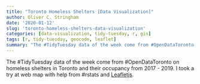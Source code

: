 ```yaml
---
title: "Toronto Homeless Shelters [Data Visualization]"
author: Oliver C. Stringham
date: '2020-01-12'
slug: 'toronto-homeless-shelters-data-visualization'
categories: [data-visualization, tidy-tuesday, r, gis]
tags: [r, tidy-tuesday, geocode, leaflet]
summary: "The #TidyTuesday data of the week come from #OpenDataToronto on homeless shelters in Toronto and their occupancy from 2017 - 2019. I took a try at web map with help from #rstats and Leafletjs."
---
```


<script src="{{< blogdown/postref >}}index_files/htmlwidgets/htmlwidgets.js"></script>
<script src="{{< blogdown/postref >}}index_files/jquery/jquery.min.js"></script>
<link href="{{< blogdown/postref >}}index_files/leaflet/leaflet.css" rel="stylesheet" />
<script src="{{< blogdown/postref >}}index_files/leaflet/leaflet.js"></script>
<link href="{{< blogdown/postref >}}index_files/leafletfix/leafletfix.css" rel="stylesheet" />
<script src="{{< blogdown/postref >}}index_files/proj4/proj4.min.js"></script>
<script src="{{< blogdown/postref >}}index_files/Proj4Leaflet/proj4leaflet.js"></script>
<link href="{{< blogdown/postref >}}index_files/rstudio_leaflet/rstudio_leaflet.css" rel="stylesheet" />
<script src="{{< blogdown/postref >}}index_files/leaflet-binding/leaflet.js"></script>
<script src="{{< blogdown/postref >}}index_files/leaflet-providers/leaflet-providers_1.9.0.js"></script>
<script src="{{< blogdown/postref >}}index_files/leaflet-providers-plugin/leaflet-providers-plugin.js"></script>
<script src="{{< blogdown/postref >}}index_files/htmlwidgets/htmlwidgets.js"></script>
<script src="{{< blogdown/postref >}}index_files/jquery/jquery.min.js"></script>
<link href="{{< blogdown/postref >}}index_files/leaflet/leaflet.css" rel="stylesheet" />
<script src="{{< blogdown/postref >}}index_files/leaflet/leaflet.js"></script>
<link href="{{< blogdown/postref >}}index_files/leafletfix/leafletfix.css" rel="stylesheet" />
<script src="{{< blogdown/postref >}}index_files/proj4/proj4.min.js"></script>
<script src="{{< blogdown/postref >}}index_files/Proj4Leaflet/proj4leaflet.js"></script>
<link href="{{< blogdown/postref >}}index_files/rstudio_leaflet/rstudio_leaflet.css" rel="stylesheet" />
<script src="{{< blogdown/postref >}}index_files/leaflet-binding/leaflet.js"></script>
<script src="{{< blogdown/postref >}}index_files/leaflet-providers/leaflet-providers_1.9.0.js"></script>
<script src="{{< blogdown/postref >}}index_files/leaflet-providers-plugin/leaflet-providers-plugin.js"></script>

The \#TidyTuesday data of the week come from \#OpenDataToronto on homeless shelters in Toronto and their occupancy from 2017 - 2019. I took a try at web map with help from \#rstats and [Leafletjs](https://rstudio.github.io/leaflet/).

<div id="htmlwidget-1" style="width:672px;height:480px;" class="leaflet html-widget"></div>
<script type="application/json" data-for="htmlwidget-1">{"x":{"options":{"crs":{"crsClass":"L.CRS.EPSG3857","code":null,"proj4def":null,"projectedBounds":null,"options":{}}},"calls":[{"method":"addTiles","args":["//{s}.tile.openstreetmap.org/{z}/{x}/{y}.png",null,null,{"minZoom":0,"maxZoom":18,"tileSize":256,"subdomains":"abc","errorTileUrl":"","tms":false,"noWrap":false,"zoomOffset":0,"zoomReverse":false,"opacity":1,"zIndex":1,"detectRetina":false,"attribution":"&copy; <a href=\"http://openstreetmap.org\">OpenStreetMap<\/a> contributors, <a href=\"http://creativecommons.org/licenses/by-sa/2.0/\">CC-BY-SA<\/a>"}]},{"method":"addCircleMarkers","args":[[43.6915897585093,43.7685974769231,43.6658599,43.6651723,43.6919186,43.6579266473684,43.6595035,43.689112648,43.660052,43.742472,43.742472,43.658445145098,43.6458855,43.763328,43.77280625,43.7607355,43.6520802,43.7156276,43.661551,43.6676332,43.656175,43.72783979,43.658377,43.71729495,43.6459665,43.68919647,43.69077164,43.69077164,43.6814522,43.6601389,43.6604847,43.6510367,43.6487433,43.665538,43.64649445,43.6522086666667,43.6646584,43.6620206,43.739153,43.7342038853474,43.65866645,43.6597004527806,43.6545261,43.7071985,43.6718012,43.659289,43.6487433,43.6625359142857,43.6179513,43.659977,43.798116454734,43.6735007,43.66582305,43.6519791,43.6518512,43.648291,43.64882675,43.66790085,43.7363042,43.7175246333333,43.6753001106565,43.6849601074389],[-79.2642263083973,-79.2673747307692,-79.4459185769231,-79.4188638,-79.4398677,-79.4071056368421,-79.3814353,-79.298146284,-79.374465,-79.4965543,-79.4965543,-79.4087305686274,-79.3979913,-79.3609144199367,-79.4147491381521,-79.1966999325361,-79.3743488,-79.4674122,-79.3788001,-79.3792530870913,-79.3624789,-79.26629156,-79.4432364,-79.2587374833333,-79.3860604,-79.46210952,-79.34949638,-79.34949638,-79.4181972,-79.3429398,-79.3717112,-79.3751524666667,-79.3931384,-79.4631271,-79.4063005317308,-79.372521,-79.3736596,-79.3294881,-79.5656501661671,-79.2225310558894,-79.4007546474985,-79.3743233544945,-79.3668494,-79.5042485576923,-79.3737851342082,-79.37272525,-79.3931384,-79.3382021428571,-79.4973594,-79.378375,-79.3950977373244,-79.406376225641,-79.3792045327615,-79.3913973451781,-79.4036296,-79.3980297,-79.39829125,-79.4055445043087,-79.5808276,-79.2831322,-79.4015187086965,-79.3891954074225],[1.985,18.275,3.83,2.395,1.86,30.265,4.13,2.995,1.555,0.83,0.845,0.365,1.665,1.35,1.11,19.03,1.505,2.4,2.01,2.06,3.375,2.78,1.01,4.585,2.895,1.515,1.245,1.365,3.07,3.21,3.63,1.335,1.285,3.395,2.17,4.125,11.705,2.05,1.47,2.315,2.475,17.03,10.15,0.605,2.22,1.715,1.305,0.73,1.37,1.505,1.03,0.83,1.18,0.98,4.63,1.36,1.36,0.8,1.795,1.42,1.745,2.035],null,null,{"interactive":true,"className":"","stroke":true,"color":["#FFA500","#FF6D00","#FFA500","#FFA500","#FFA500","#FF0000","#FFA500","#FFA500","#FFA500","#FFA500","#FFA500","#FFA500","#FFA500","#FFA500","#FFA500","#FF6D00","#FFA500","#FFA500","#FFA500","#FFA500","#FFA500","#FFA500","#FFA500","#FFA500","#FFA500","#FFA500","#FFA500","#FFA500","#FFA500","#FFA500","#FFA500","#FFA500","#FFA500","#FFA500","#FFA500","#FFA500","#FF6D00","#FFA500","#FFA500","#FFA500","#FFA500","#FF6D00","#FF6D00","#FFA500","#FFA500","#FFA500","#FFA500","#FFA500","#FFA500","#FFA500","#FFA500","#FFA500","#FFA500","#FFA500","#FFA500","#FFA500","#FFA500","#FFA500","#FFA500","#FFA500","#FFA500","#FFA500"],"weight":5,"opacity":0.5,"fill":true,"fillColor":["#FFA500","#FF6D00","#FFA500","#FFA500","#FFA500","#FF0000","#FFA500","#FFA500","#FFA500","#FFA500","#FFA500","#FFA500","#FFA500","#FFA500","#FFA500","#FF6D00","#FFA500","#FFA500","#FFA500","#FFA500","#FFA500","#FFA500","#FFA500","#FFA500","#FFA500","#FFA500","#FFA500","#FFA500","#FFA500","#FFA500","#FFA500","#FFA500","#FFA500","#FFA500","#FFA500","#FFA500","#FF6D00","#FFA500","#FFA500","#FFA500","#FFA500","#FF6D00","#FF6D00","#FFA500","#FFA500","#FFA500","#FFA500","#FFA500","#FFA500","#FFA500","#FFA500","#FFA500","#FFA500","#FFA500","#FFA500","#FFA500","#FFA500","#FFA500","#FFA500","#FFA500","#FFA500","#FFA500"],"fillOpacity":0.2},null,null,["<b style='color:blue'>Birchmount Residence<\/b><br/>Average weekly Occupancy: 397<br/>Average weekly Percent Maximum Capacity: 96%","<b style='color:blue'>Birkdale Residence<\/b><br/>Average weekly Occupancy: 3655<br/>Average weekly Percent Maximum Capacity: 87%","<b style='color:blue'>Christie Ossington Men's Hostel<\/b><br/>Average weekly Occupancy: 766<br/>Average weekly Percent Maximum Capacity: 95%","<b style='color:blue'>Christie Refugee Welcome Centre<\/b><br/>Average weekly Occupancy: 479<br/>Average weekly Percent Maximum Capacity: 92%","<b style='color:blue'>Cornerstone Place<\/b><br/>Average weekly Occupancy: 372<br/>Average weekly Percent Maximum Capacity: 100%","<b style='color:blue'>COSTI Reception Centre<\/b><br/>Average weekly Occupancy: 6053<br/>Average weekly Percent Maximum Capacity: 88%","<b style='color:blue'>Covenant House<\/b><br/>Average weekly Occupancy: 826<br/>Average weekly Percent Maximum Capacity: 97%","<b style='color:blue'>Dixon Hall - Heyworth House<\/b><br/>Average weekly Occupancy: 599<br/>Average weekly Percent Maximum Capacity: 99%","<b style='color:blue'>Dixon Hall - Schoolhouse<\/b><br/>Average weekly Occupancy: 311<br/>Average weekly Percent Maximum Capacity: 100%","<b style='color:blue'>Downsview Dells<\/b><br/>Average weekly Occupancy: 166<br/>Average weekly Percent Maximum Capacity: 86%","<b style='color:blue'>Downsview Dells<\/b><br/>Average weekly Occupancy: 169<br/>Average weekly Percent Maximum Capacity: 87%","<b style='color:blue'>Eagles Nest Transition House<\/b><br/>Average weekly Occupancy: 73<br/>Average weekly Percent Maximum Capacity: 88%","<b style='color:blue'>Eva's Phoenix<\/b><br/>Average weekly Occupancy: 333<br/>Average weekly Percent Maximum Capacity: 97%","<b style='color:blue'>Eva's Place<\/b><br/>Average weekly Occupancy: 270<br/>Average weekly Percent Maximum Capacity: 98%","<b style='color:blue'>Eva's Satellite<\/b><br/>Average weekly Occupancy: 222<br/>Average weekly Percent Maximum Capacity: 98%","<b style='color:blue'>Family Residence<\/b><br/>Average weekly Occupancy: 3806<br/>Average weekly Percent Maximum Capacity: 102%","<b style='color:blue'>Fred Victor Women's Hostel<\/b><br/>Average weekly Occupancy: 301<br/>Average weekly Percent Maximum Capacity: 97%","<b style='color:blue'>Fred Victor, BUS<\/b><br/>Average weekly Occupancy: 480<br/>Average weekly Percent Maximum Capacity: 100%","<b style='color:blue'>FV Women's Transition to Housing<\/b><br/>Average weekly Occupancy: 402<br/>Average weekly Percent Maximum Capacity: 97%","<b style='color:blue'>FV Women's Transition to Housing<\/b><br/>Average weekly Occupancy: 412<br/>Average weekly Percent Maximum Capacity: 95%","<b style='color:blue'>Good Shepherd Centre<\/b><br/>Average weekly Occupancy: 675<br/>Average weekly Percent Maximum Capacity: 98%","<b style='color:blue'>HFS - Kennedy Shelter<\/b><br/>Average weekly Occupancy: 556<br/>Average weekly Percent Maximum Capacity: 97%","<b style='color:blue'>HFS - Savard's Womens' Shelter<\/b><br/>Average weekly Occupancy: 202<br/>Average weekly Percent Maximum Capacity: 98%","<b style='color:blue'>HFS - Scarborough Shelter<\/b><br/>Average weekly Occupancy: 917<br/>Average weekly Percent Maximum Capacity: 98%","<b style='color:blue'>HFS - Strachan House<\/b><br/>Average weekly Occupancy: 579<br/>Average weekly Percent Maximum Capacity: 96%","<b style='color:blue'>Horizons for Youth<\/b><br/>Average weekly Occupancy: 303<br/>Average weekly Percent Maximum Capacity: 98%","<b style='color:blue'>Kennedy House Youth shelter<\/b><br/>Average weekly Occupancy: 249<br/>Average weekly Percent Maximum Capacity: 99%","<b style='color:blue'>Kennedy House Youth Shelter<\/b><br/>Average weekly Occupancy: 273<br/>Average weekly Percent Maximum Capacity: 99%","<b style='color:blue'>Na-Me-Res<\/b><br/>Average weekly Occupancy: 614<br/>Average weekly Percent Maximum Capacity: 98%","<b style='color:blue'>Red Door Queen Street<\/b><br/>Average weekly Occupancy: 642<br/>Average weekly Percent Maximum Capacity: 93%","<b style='color:blue'>Robertson House<\/b><br/>Average weekly Occupancy: 726<br/>Average weekly Percent Maximum Capacity: 117%","<b style='color:blue'>S2H Assessment and Referral Ctre<\/b><br/>Average weekly Occupancy: 267<br/>Average weekly Percent Maximum Capacity: 92%","<b style='color:blue'>S2H Assessment and Referral Ctre<\/b><br/>Average weekly Occupancy: 257<br/>Average weekly Percent Maximum Capacity: 89%","<b style='color:blue'>Salvation Army - Evangeline Res<\/b><br/>Average weekly Occupancy: 679<br/>Average weekly Percent Maximum Capacity: 100%","<b style='color:blue'>Salvation Army - Florence Booth<\/b><br/>Average weekly Occupancy: 434<br/>Average weekly Percent Maximum Capacity: 99%","<b style='color:blue'>Salvation Army - Gateway<\/b><br/>Average weekly Occupancy: 825<br/>Average weekly Percent Maximum Capacity: 100%","<b style='color:blue'>Salvation Army - Maxwell Meighen<\/b><br/>Average weekly Occupancy: 2341<br/>Average weekly Percent Maximum Capacity: 99%","<b style='color:blue'>Salvation Army - New Hope Leslie<\/b><br/>Average weekly Occupancy: 410<br/>Average weekly Percent Maximum Capacity: 99%","<b style='color:blue'>Salvation Army Islington Seniors<\/b><br/>Average weekly Occupancy: 294<br/>Average weekly Percent Maximum Capacity: 96%","<b style='color:blue'>Scarborough Village Residence<\/b><br/>Average weekly Occupancy: 463<br/>Average weekly Percent Maximum Capacity: 96%","<b style='color:blue'>Scott Mission Men's Ministry<\/b><br/>Average weekly Occupancy: 495<br/>Average weekly Percent Maximum Capacity: 100%","<b style='color:blue'>Seaton House<\/b><br/>Average weekly Occupancy: 3406<br/>Average weekly Percent Maximum Capacity: 95%","<b style='color:blue'>Sojourn House<\/b><br/>Average weekly Occupancy: 2030<br/>Average weekly Percent Maximum Capacity: 98%","<b style='color:blue'>Sojourn House - Queens Drive<\/b><br/>Average weekly Occupancy: 121<br/>Average weekly Percent Maximum Capacity: 90%","<b style='color:blue'>St. Simon's Shelter<\/b><br/>Average weekly Occupancy: 444<br/>Average weekly Percent Maximum Capacity: 100%","<b style='color:blue'>Street Haven<\/b><br/>Average weekly Occupancy: 343<br/>Average weekly Percent Maximum Capacity: 100%","<b style='color:blue'>Streets To Homes<\/b><br/>Average weekly Occupancy: 261<br/>Average weekly Percent Maximum Capacity: 90%","<b style='color:blue'>SVDP - Amelie House<\/b><br/>Average weekly Occupancy: 146<br/>Average weekly Percent Maximum Capacity: 99%","<b style='color:blue'>SVDP - Elisa House<\/b><br/>Average weekly Occupancy: 274<br/>Average weekly Percent Maximum Capacity: 100%","<b style='color:blue'>SVDP - Mary's Home<\/b><br/>Average weekly Occupancy: 301<br/>Average weekly Percent Maximum Capacity: 99%","<b style='color:blue'>SVDP - St. Clare's Residence<\/b><br/>Average weekly Occupancy: 206<br/>Average weekly Percent Maximum Capacity: 100%","<b style='color:blue'>Toronto Community Hostel<\/b><br/>Average weekly Occupancy: 166<br/>Average weekly Percent Maximum Capacity: 92%","<b style='color:blue'>Turning Point Youth Services<\/b><br/>Average weekly Occupancy: 236<br/>Average weekly Percent Maximum Capacity: 98%","<b style='color:blue'>Univ Settlement House - OOTC<\/b><br/>Average weekly Occupancy: 196<br/>Average weekly Percent Maximum Capacity: 34%","<b style='color:blue'>Women's Residence<\/b><br/>Average weekly Occupancy: 926<br/>Average weekly Percent Maximum Capacity: 97%","<b style='color:blue'>YMCA House<\/b><br/>Average weekly Occupancy: 272<br/>Average weekly Percent Maximum Capacity: 99%","<b style='color:blue'>YMCA House<\/b><br/>Average weekly Occupancy: 272<br/>Average weekly Percent Maximum Capacity: 99%","<b style='color:blue'>YMCA Sprott House<\/b><br/>Average weekly Occupancy: 160<br/>Average weekly Percent Maximum Capacity: 93%","<b style='color:blue'>Youth Without Shelter<\/b><br/>Average weekly Occupancy: 359<br/>Average weekly Percent Maximum Capacity: 99%","<b style='color:blue'>YouthLink Shelter<\/b><br/>Average weekly Occupancy: 284<br/>Average weekly Percent Maximum Capacity: 94%","<b style='color:blue'>YWCA-348 Davenport<\/b><br/>Average weekly Occupancy: 349<br/>Average weekly Percent Maximum Capacity: 95%","<b style='color:blue'>YWCA - First Stop Woodlawn<\/b><br/>Average weekly Occupancy: 407<br/>Average weekly Percent Maximum Capacity: 99%"],null,["Birchmount Residence","Birkdale Residence","Christie Ossington Men's Hostel","Christie Refugee Welcome Centre","Cornerstone Place","COSTI Reception Centre","Covenant House","Dixon Hall - Heyworth House","Dixon Hall - Schoolhouse","Downsview Dells","Downsview Dells","Eagles Nest Transition House","Eva's Phoenix","Eva's Place","Eva's Satellite","Family Residence","Fred Victor Women's Hostel","Fred Victor, BUS","FV Women's Transition to Housing","FV Women's Transition to Housing","Good Shepherd Centre","HFS - Kennedy Shelter","HFS - Savard's Womens' Shelter","HFS - Scarborough Shelter","HFS - Strachan House","Horizons for Youth","Kennedy House Youth shelter","Kennedy House Youth Shelter","Na-Me-Res","Red Door Queen Street","Robertson House","S2H Assessment and Referral Ctre","S2H Assessment and Referral Ctre","Salvation Army - Evangeline Res","Salvation Army - Florence Booth","Salvation Army - Gateway","Salvation Army - Maxwell Meighen","Salvation Army - New Hope Leslie","Salvation Army Islington Seniors","Scarborough Village Residence","Scott Mission Men's Ministry","Seaton House","Sojourn House","Sojourn House - Queens Drive","St. Simon's Shelter","Street Haven","Streets To Homes","SVDP - Amelie House","SVDP - Elisa House","SVDP - Mary's Home","SVDP - St. Clare's Residence","Toronto Community Hostel","Turning Point Youth Services","Univ Settlement House - OOTC","Women's Residence","YMCA House","YMCA House","YMCA Sprott House","Youth Without Shelter","YouthLink Shelter","YWCA-348 Davenport","YWCA - First Stop Woodlawn"],{"interactive":false,"permanent":false,"direction":"auto","opacity":1,"offset":[0,0],"textsize":"10px","textOnly":false,"className":"","sticky":true},null]},{"method":"addProviderTiles","args":["CartoDB.Positron",null,null,{"errorTileUrl":"","noWrap":false,"detectRetina":false}]},{"method":"addLegend","args":[{"colors":["#FFA500","#FF6D00","#FF3700","#FF0000"],"labels":["0 &ndash; 2,000","2,000 &ndash; 4,000","4,000 &ndash; 6,000","6,000 &ndash; 8,000"],"na_color":null,"na_label":"NA","opacity":1,"position":"bottomright","type":"bin","title":"Weekly\nAverage\nOccupancy","extra":null,"layerId":null,"className":"info legend","group":null}]}],"limits":{"lat":[43.6179513,43.798116454734],"lng":[-79.5808276,-79.1966999325361]}},"evals":[],"jsHooks":[]}</script>
